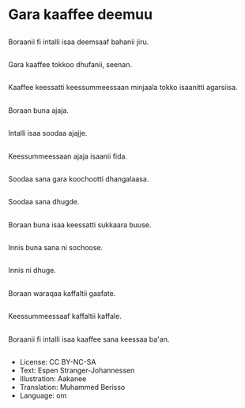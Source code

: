 # Gara kaaffee deemuu

##
Boraanii fi intalli isaa deemsaaf bahanii jiru.

##
Gara kaaffee tokkoo dhufanii, seenan.

##
Kaaffee keessatti keessummeessaan minjaala tokko isaanitti agarsiisa.

##
Boraan buna ajaja.

##
Intalli isaa soodaa ajajje.

##
Keessummeessaan ajaja isaanii fida.

##
Soodaa sana gara koochootti dhangalaasa.

##
Soodaa sana dhugde.

##
Boraan buna isaa keessatti sukkaara buuse.

##
Innis buna sana ni sochoose.

##
Innis ni dhuge.

##
Boraan waraqaa kaffaltii gaafate.

##
Keessummeessaaf kaffaltii kaffale.

##
Boraanii fi intalli isaa kaaffee sana keessaa ba'an.

##
* License: CC BY-NC-SA
* Text: Espen Stranger-Johannessen
* Illustration: Aakanee
* Translation: Muhammed Berisso
* Language: om
